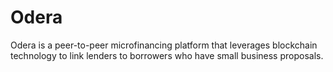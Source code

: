# Odera
Odera is a peer-to-peer microfinancing platform that leverages blockchain technology to link lenders to borrowers who have small business proposals.

